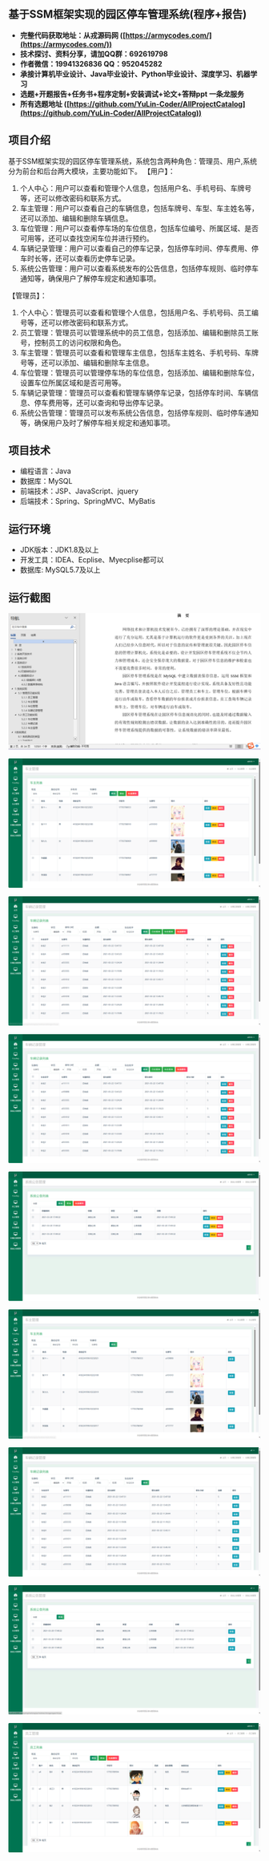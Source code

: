 ## 基于SSM框架实现的园区停车管理系统(程序+报告)

- <b>完整代码获取地址：从戎源码网 ([https://armycodes.com/](https://armycodes.com/))</b>
- <b>技术探讨、资料分享，请加QQ群：692619798</b> 
- <b>作者微信：19941326836  QQ：952045282</b> 
- <b>承接计算机毕业设计、Java毕业设计、Python毕业设计、深度学习、机器学习</b>
- <b>选题+开题报告+任务书+程序定制+安装调试+论文+答辩ppt 一条龙服务</b>
- <b>所有选题地址 ([https://github.com/YuLin-Coder/AllProjectCatalog](https://github.com/YuLin-Coder/AllProjectCatalog)) </b>

## 项目介绍
基于SSM框架实现的园区停车管理系统，系统包含两种角色：管理员、用户,系统分为前台和后台两大模块，主要功能如下。
【用户】：
1. 个人中心：用户可以查看和管理个人信息，包括用户名、手机号码、车牌号等，还可以修改密码和联系方式。
2. 车主管理：用户可以查看自己的车辆信息，包括车牌号、车型、车主姓名等，还可以添加、编辑和删除车辆信息。
3. 车位管理：用户可以查看停车场的车位信息，包括车位编号、所属区域、是否可用等，还可以查找空闲车位并进行预约。
4. 车辆记录管理：用户可以查看自己的停车记录，包括停车时间、停车费用、停车时长等，还可以查看历史停车记录。
5. 系统公告管理：用户可以查看系统发布的公告信息，包括停车规则、临时停车通知等，确保用户了解停车规定和通知事项。

【管理员】：
1. 个人中心：管理员可以查看和管理个人信息，包括用户名、手机号码、员工编号等，还可以修改密码和联系方式。
2. 员工管理：管理员可以管理系统中的员工信息，包括添加、编辑和删除员工账号，控制员工的访问权限和角色。
3. 车主管理：管理员可以查看和管理车主信息，包括车主姓名、手机号码、车牌号等，还可以添加、编辑和删除车主信息。
4. 车位管理：管理员可以管理停车场的车位信息，包括添加、编辑和删除车位，设置车位所属区域和是否可用等。
5. 车辆记录管理：管理员可以查看和管理车辆停车记录，包括停车时间、车辆信息、停车费用等，还可以查询和导出停车记录。
6. 系统公告管理：管理员可以发布系统公告信息，包括停车规则、临时停车通知等，确保用户及时了解停车相关规定和通知事项。

## 项目技术
- 编程语言：Java
- 数据库：MySQL
- 前端技术：JSP、JavaScript、jquery
- 后端技术：Spring、SpringMVC、MyBatis

## 运行环境
- JDK版本：JDK1.8及以上
- 开发工具：IDEA、Ecplise、Myecplise都可以
- 数据库: MySQL5.7及以上

## 运行截图
![](screenshot/1.png)

![](screenshot/2.png)

![](screenshot/3.png)

![](screenshot/4.png)

![](screenshot/5.png)

![](screenshot/6.png)

![](screenshot/7.png)

![](screenshot/8.png)

![](screenshot/9.png)
